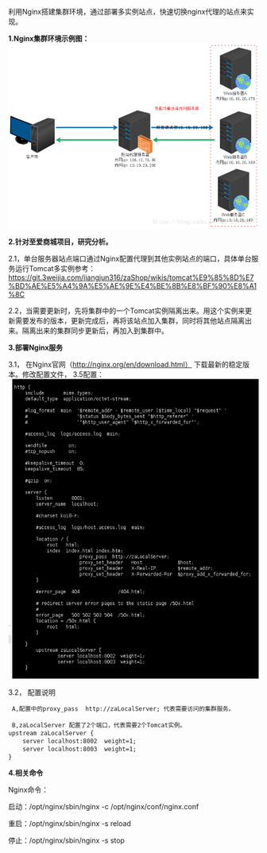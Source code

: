 利用Nginx搭建集群环境，通过部署多实例站点，快速切换nginx代理的站点来实现。

**1.Nginx集群环境示例图：**
![nginx集群图片1](/nginx集群图片1.png)



**2.针对至爱商城项目，研究分析。**

2.1，单台服务器站点端口通过Nginx配置代理到其他实例站点的端口，具体单台服务运行Tomcat多实例参考：https://git.3weijia.com/jiangjun316/zaShop/wikis/tomcat%E9%85%8D%E7%BD%AE%E5%A4%9A%E5%AE%9E%E4%BE%8B%E8%BF%90%E8%A1%8C

2.2，当需要更新时，先将集群中的一个Tomcat实例隔离出来。用这个实例来更新需要发布的版本，更新完成后，再将该站点加入集群，同时将其他站点隔离出来。隔离出来的集群同步更新后，再加入到集群中。


**3.部署Nginx服务**

3.1， 在Nginx官网（http://nginx.org/en/download.html）   下载最新的稳定版本。修改配置文件，
3.5配置：
![3.5服务器Nginx配置](/3.5服务器Nginx配置.png)

3.2， 配置说明

     A,配置中的proxy_pass  http://zaLocalServer; 代表需要访问的集群服务。

     B,zaLocalServer 配置了2个端口，代表需要2个Tomcat实例。
    upstream zaLocalServer {	
		server localhost:8002  weight=1;
		server localhost:8003  weight=1;
    }



**4.相关命令**

Nginx命令：

启动：/opt/nginx/sbin/nginx -c /opt/nginx/conf/nginx.conf

重启：/opt/nginx/sbin/nginx -s reload

停止：/opt/nginx/sbin/nginx -s stop 
